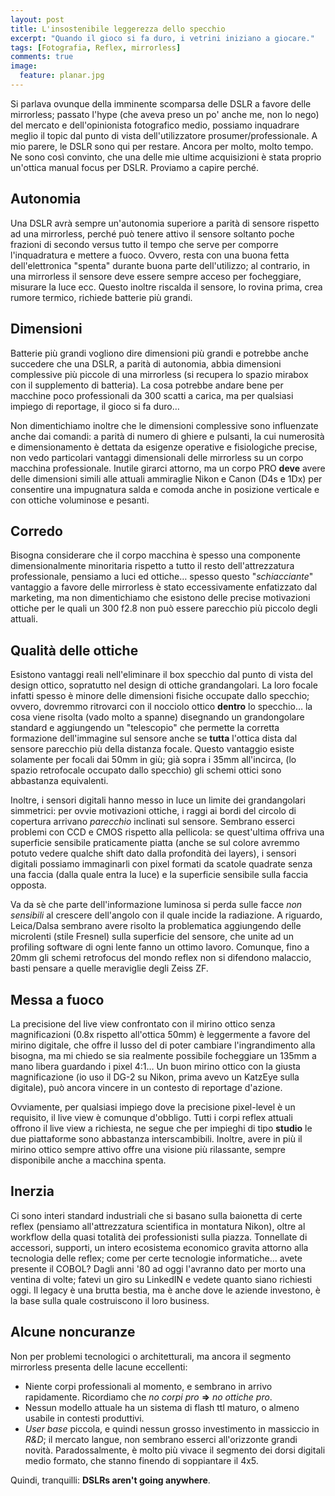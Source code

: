 ```yaml
---
layout: post
title: L'insostenibile leggerezza dello specchio
excerpt: "Quando il gioco si fa duro, i vetrini iniziano a giocare."
tags: [Fotografia, Reflex, mirrorless]
comments: true
image:
  feature: planar.jpg
---
```


Si parlava ovunque della imminente scomparsa delle DSLR a favore delle mirrorless; passato l'hype (che aveva preso un po' anche me, non lo nego) del mercato e dell'opinionista fotografico medio, possiamo inquadrare meglio il topic dal punto di vista dell'utilizzatore prosumer/professionale.
A mio parere, le DSLR sono qui per restare. Ancora per molto, molto tempo.
Ne sono così convinto, che una delle mie ultime acquisizioni è stata proprio un'ottica manual focus per DSLR.
Proviamo a capire perché.

## Autonomia
Una DSLR avrà sempre un'autonomia superiore a parità di sensore rispetto ad una mirrorless, perché può tenere attivo il sensore soltanto poche frazioni di secondo versus tutto il tempo che serve per comporre l'inquadratura e mettere a fuoco. Ovvero, resta con una buona fetta dell'elettronica "spenta" durante buona parte dell'utilizzo; al contrario, in una mirrorless il sensore deve essere sempre acceso per focheggiare, misurare la
luce ecc.
Questo inoltre riscalda il sensore, lo rovina prima, crea rumore termico, richiede batterie più grandi.

## Dimensioni
Batterie più grandi vogliono dire dimensioni più grandi e potrebbe anche succedere che una DSLR, a parità di autonomia, abbia dimensioni complessive più piccole di una mirrorless (si recupera lo spazio mirabox con il supplemento di batteria). La cosa potrebbe andare bene per macchine poco professionali da 300 scatti a carica, ma per qualsiasi impiego di reportage, il gioco si fa duro…

Non dimentichiamo inoltre che le dimensioni complessive sono influenzate anche dai comandi: a parità di
numero di ghiere e pulsanti, la cui numerosità e dimensionamento è dettata da esigenze operative e fisiologiche precise, non vedo particolari vantaggi dimensionali delle mirrorless su un corpo macchina professionale.
Inutile girarci attorno, ma un corpo PRO **deve** avere delle dimensioni simili alle attuali ammiraglie Nikon e Canon (D4s e 1Dx) per consentire una impugnatura salda e comoda anche in posizione verticale e con ottiche voluminose e pesanti.

## Corredo
Bisogna considerare che il corpo macchina è spesso una componente dimensionalmente minoritaria rispetto a tutto il resto dell'attrezzatura professionale, pensiamo a luci ed ottiche… spesso questo "*schiacciante*" vantaggio a favore delle mirrorless è stato eccessivamente enfatizzato dal marketing, ma non dimentichiamo che esistono delle precise motivazioni ottiche per le quali un 300 f2.8 non può essere parecchio più piccolo degli attuali.

## Qualità delle ottiche
Esistono vantaggi reali nell'eliminare il box specchio dal punto di vista del design ottico, sopratutto nel design di ottiche grandangolari. La loro focale infatti spesso è minore delle dimensioni fisiche occupate dallo specchio; ovvero, dovremmo ritrovarci con il nocciolo ottico **dentro** lo specchio… la cosa viene risolta (vado molto a spanne) disegnando un grandongolare standard e aggiungendo un "telescopio" che permette la corretta formazione dell'immagine sul sensore anche se **tutta** l'ottica dista dal sensore parecchio più della distanza focale. Questo vantaggio esiste solamente per focali dai 50mm in giù; già sopra i 35mm all'incirca, (lo spazio retrofocale occupato dallo specchio) gli schemi ottici sono abbastanza equivalenti.

Inoltre, i sensori digitali hanno messo in luce un limite dei grandangolari simmetrici: per ovvie motivazioni ottiche, i raggi ai bordi del circolo di copertura arrivano *parecchio* inclinati sul sensore. Sembrano esserci problemi con CCD e CMOS rispetto alla pellicola: se quest'ultima offriva una superficie sensibile praticamente piatta (anche se sul colore avremmo potuto vedere qualche shift dato dalla profondità dei layers), i sensori digitali possiamo immaginarli con pixel formati da scatole quadrate senza una faccia (dalla quale entra la luce) e la superficie sensibile sulla faccia opposta.

Va da sè che parte dell'informazione luminosa si perda sulle facce *non sensibili* al crescere dell'angolo con il quale incide la radiazione. A riguardo, Leica/Dalsa sembrano avere risolto la problematica aggiungendo delle microlenti (stile Fresnel) sulla superficie del sensore, che unite ad un profiling software di ogni lente fanno un ottimo lavoro. Comunque, fino a 20mm gli schemi retrofocus del mondo reflex non si difendono malaccio, basti pensare a quelle meraviglie degli Zeiss ZF.

## Messa a fuoco
La precisione del live view confrontato con il mirino ottico senza magnificazioni (0.8x rispetto all'ottica 50mm) è leggermente a favore del mirino digitale, che offre il lusso del di poter cambiare l'ingrandimento alla bisogna, ma mi chiedo se sia realmente possibile focheggiare un 135mm a mano libera guardando i pixel 4:1… Un buon mirino ottico con la giusta magnificazione (io uso il DG-2 su Nikon, prima avevo un KatzEye sulla digitale), può ancora vincere in un contesto di reportage d'azione.

Ovviamente, per qualsiasi impiego dove la precisione pixel-level è un requisito, il live view è comunque d'obbligo.
Tutti i corpi reflex attuali offrono il live view a richiesta, ne segue che per impieghi di tipo **studio** le due piattaforme sono abbastanza interscambibili. Inoltre, avere in più il mirino ottico sempre attivo offre una visione più rilassante, sempre disponibile anche a macchina spenta.

## Inerzia
Ci sono interi standard industriali che si basano sulla baionetta di certe reflex (pensiamo all'attrezzatura scientifica in montatura Nikon), oltre al workflow della quasi totalità dei professionisti sulla piazza.
Tonnellate di accessori, supporti, un intero ecosistema economico gravita attorno alla tecnologia delle reflex; come per certe tecnologie informatiche… avete presente il COBOL? Dagli anni '80 ad oggi l'avranno dato per morto una ventina di volte; fatevi un giro su LinkedIN e vedete quanto siano richiesti oggi. Il legacy è una brutta bestia, ma è anche dove le aziende investono, è la base sulla quale costruiscono il loro business. 

## Alcune noncuranze
Non per problemi tecnologici o architetturali, ma ancora il segmento mirrorless presenta delle lacune eccellenti:

* Niente corpi professionali al momento, e sembrano in arrivo rapidamente. Ricordiamo che *no corpi pro* **=>** *no
  ottiche pro*.
* Nessun modello attuale ha un sistema di flash ttl maturo, o almeno usabile in contesti produttivi.
* *User base* piccola, e quindi nessun grosso investimento in massiccio in *R&D*; il mercato langue, non sembrano esserci all'orizzonte grandi novità. Paradossalmente, è molto più vivace il segmento dei dorsi digitali medio formato, che stanno finendo di soppiantare il 4x5.

Quindi, tranquilli: **DSLRs aren't going anywhere**.
